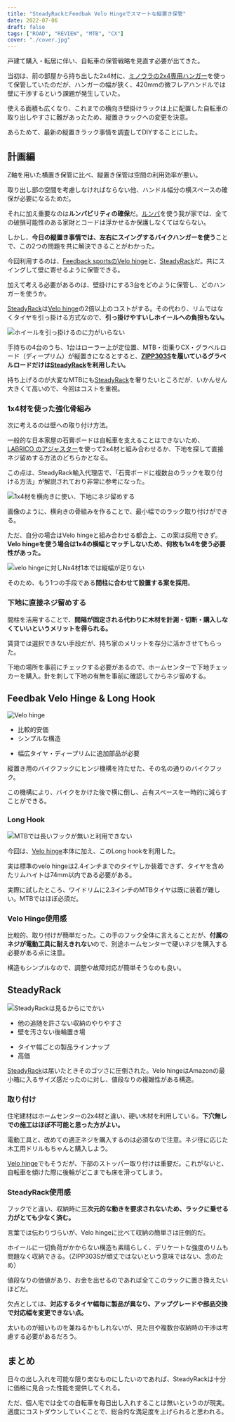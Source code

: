 ```yaml
---
title: "SteadyRackとFeedbak Velo Hingeでスマートな縦置き保管"
date: 2022-07-06
draft: false
tags: ["ROAD", "REVIEW", "MTB", "CX"]
cover: "./cover.jpg"
---
```


戸建て購入・転居に伴い、自転車の保管戦略を見直す必要が出てきた。

当初は、前の部屋から持ち出した2x4材に、[ミノウラの2x4専用ハンガー](https://amzn.to/3OJmNgO)を使って保管していたのだが、ハンガーの幅が狭く、420mmの微フレアハンドルでは壁に干渉するという課題が発生していた。

使える面積も広くなり、これまでの横向き壁掛けラックは上に配置した自転車の取り出しやすさに難があったため、縦置きラックへの変更を決意。

あらためて、最新の縦置きラック事情を調査してDIYすることにした。

## 計画編

Z軸を用いた横置き保管に比べ、縦置き保管は空間の利用効率が悪い。

取り出し部の空間を考慮しなければならない他、ハンドル幅分の横スペースの確保が必要になるためだ。

それに加え重要なのは**ルンバビリティの確保**だ。[ルンバ](https://amzn.to/3a947rS)を使う我が家では、全ての破損可能性のある家財とコードは浮かせるか保護しなくてはならない。

しかし、**今日の縦置き事情では、左右にスイングするバイクハンガーを使う**ことで、この2つの問題を共に解決できることがわかった。

今回利用するのは、[Feedback sportsのVelo hinge](https://amzn.to/3ybW9pS)と、[SteadyRack](https://amzn.to/3bJFGl4)だ。共にスイングして壁に寄せるように保管できる。

<LinkBox url="https://www.amazon.co.jp/dp/B00H96DA00/" isAmazonLink />

<LinkBox url="https://www.amazon.co.jp/dp/B004N9BUEY/" isAmazonLink />

加えて考える必要があるのは、壁掛けにする3台をどのように保管し、どのハンガーを使うか。

[SteadyRack](https://amzn.to/3bJFGl4)は[Velo hinge](https://amzn.to/3ybW9pS)の2倍以上のコストがする。その代わり、リムではなくタイヤを引っ掛ける方式なので、**引っ掛けやすいしホイールへの負担もない。**

![ホイールを引っ掛けるのに力がいらない](./no_lifting.jpg)

手持ちの4台のうち、1台はローラー上が定位置、MTB・街乗りCX・グラベルロード（ディープリム）が縦置きになるとすると、**[ZIPP303S](https://paypaymall.yahoo.co.jp/store/qbei/item/pc-810594/)を履いているグラベルロードだけは[SteadyRack](https://amzn.to/3bJFGl4)を利用したい。**

持ち上げるのが大変なMTBにも[SteadyRack](https://amzn.to/3bJFGl4)を奢りたいところだが、いかんせん大きくて高いので、今回はコストを重視。

### 1x4材を使った強化骨組み

次に考えるのは壁への取り付け方法。

一般的な日本家屋の石膏ボードは自転車を支えることはできないため、[LABRICO のアジャスター](https://amzn.to/32LE9Et)を使って2x4材と組み合わせるか、下地を探して直接ネジ留めする方法のどちらかとなる。

<LinkBox isAmazonLink url="https://www.amazon.co.jp/dp/B01HTRVZ0A/" />

この点は、SteadyRack輸入代理店で、「石膏ボードに複数台のラックを取り付ける方法」が解説されており非常に参考になった。

<LinkBox url="https://adventure-aid.store/pages/steadyrack-plasterboard" />

![1x4材を横向きに使い、下地にネジ留めする](./1x4.webp)

画像のように、横向きの骨組みを作ることで、最小幅でのラック取り付けができる。

ただ、自分の場合はVelo hingeと組み合わせる都合上、この案は採用できず。**Velo hingeを使う場合は1x4の横幅とマッチしないため、何枚も1x4を使う必要性があった。**

![velo hingeに対しNx4材1本では縦幅が足りない](./vh-width.jpg)

そのため、もう1つの手段である**間柱に合わせて設置する案を採用**。

### 下地に直接ネジ留めする

間柱を活用することで、**間隔が固定される代わりに木材を計測・切断・購入しなくていいというメリットを得られる。**

賃貸では選択できない手段だが、持ち家のメリットを存分に活かさせてもらった。

下地の場所を事前にチェックする必要があるので、ホームセンターで下地チェッカーを購入。針を刺して下地の有無を事前に確認してからネジ留めする。

<LinkBox url="https://www.amazon.co.jp/dp/B07X5L138Y/" isAmazonLink />

## Feedbak Velo Hinge & Long Hook

![Velo hinge](./velo_hinge.jpg)

<PositiveBox>

- 比較的安価
- シンプルな構造

</PositiveBox>

<NegativeBox>

- 幅広タイヤ・ディープリムに追加部品が必要

</NegativeBox>

縦置き用のバイクフックにヒンジ機構を持たせた、その名の通りのバイクフック。

この機構により、バイクをかけた後で横に倒し、占有スペースを一時的に減らすことができる。

<LinkBox url="https://www.amazon.co.jp/dp/B00H96DA00/" isAmazonLink />

### Long Hook

![MTBでは長いフックが無いと利用できない](long-arm.jpg)

今回は、[Velo hinge](https://amzn.to/3ybW9pS)本体に加え、このLong hookを利用した。

実は標準のvelo hingeは2.4インチまでのタイヤしか装着できず、タイヤを含めたリムハイトは74mm以内である必要がある。

実際に試したところ、ワイドリムに2.3インチのMTBタイヤは既に装着が難しい。MTBではほぼ必須だ。

<LinkBox url="https://paypaymall.yahoo.co.jp/store/qbei/item/pi-921319/" linkurl="http://ck.jp.ap.valuecommerce.com/servlet/referral?sid=3171302&pid=887657037&vc_url=https%3A%2F%2Fpaypaymall.yahoo.co.jp%2Fstore%2Fqbei%2Fitem%2Fpi-921319%2F" />

### Velo Hinge使用感

比較的、取り付けが簡単だった。この手のフック全体に言えることだが、**付属のネジが電動工具に耐えきれない**ので、別途ホームセンターで硬いネジを購入する必要がある点に注意。

構造もシンプルなので、調整や故障対応が簡単そうなのも良い。

## SteadyRack

![SteadyRackは見るからにでかい](./steadyrack.jpg)

<PositiveBox>

- 他の追随を許さない収納のやりやすさ
- 壁を汚さない後輪置き場

</PositiveBox>

<NegativeBox>

- タイヤ幅ごとの製品ラインナップ
- 高価

</NegativeBox>

[SteadyRack](https://amzn.to/3bJFGl4)は届いたときそのゴツさに圧倒された。Velo hingeはAmazonの最小箱に入るサイズ感だったのに対し、値段なりの複雑性がある構造。

### 取り付け

住宅建材はホームセンターの2x4材と違い、硬い木材を利用している。**下穴無しでの施工はほぼ不可能と思った方がよい。**

電動工具と、改めての適正ネジを購入するのは必須なので注意。ネジ径に応じた木工用ドリルもちゃんと購入しよう。

[Velo hinge](https://amzn.to/3ybW9pS)でもそうだが、下部のストッパー取り付けは重要だ。これがないと、自転車を傾けた際に後輪がどこまでも床を滑ってしまう。

### SteadyRack使用感

フックでと違い、収納時に**三次元的な動きを要求されないため、ラックに乗せる力がとても少なく済む。**

言葉では伝わりづらいが、Velo hingeに比べて収納の簡単さは圧倒的だ。

ホイールに一切負荷がかからない構造も素晴らしく、デリケートな強度のリムも問題なく収納できる。（ZIPP303Sが頑丈ではないという意味ではない、念のため）

値段なりの価値があり、お金を出せるのであれば全てこのラックに置き換えたいほどだ。

欠点としては、**対応するタイヤ幅毎に製品が異なり、アップグレードや部品交換で対応幅を変更できない点。**

太いものが細いものを兼ねるかもしれないが、見た目や複数台収納時の干渉は考慮する必要があるだろう。

<LinkBox url="https://www.amazon.co.jp/dp/B004N9BUEY/" isAmazonLink />

## まとめ

日々の出し入れを可能な限り楽なものにしたいのであれば、SteadyRackは十分に価格に見合った性能を提供してくれる。

ただ、個人宅では全ての自転車を毎日出し入れすることは無いというのが現実。適度にコストダウンしていくことで、総合的な満足度を上げられると思われる。
